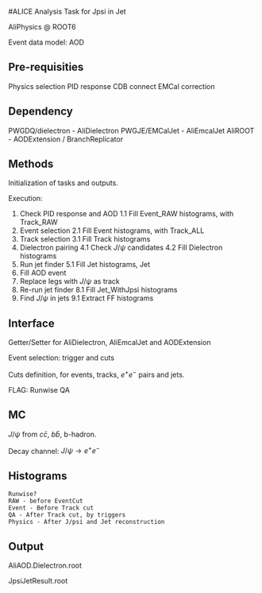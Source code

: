 #ALICE Analysis Task for Jpsi in Jet

AliPhysics @ ROOT6

Event data model: AOD

## Pre-requisities

Physics selection
PID response
CDB connect
EMCal correction

## Dependency

PWGDQ/dielectron - AliDielectron
PWGJE/EMCalJet - AliEmcalJet
AliROOT - AODExtension / BranchReplicator

## Methods

Initialization of tasks and outputs.

Execution:
1. Check PID response and AOD
	1.1 Fill Event_RAW histograms, with Track_RAW
2. Event selection
	2.1 Fill Event histograms, with Track_ALL
3. Track selection
	3.1 Fill Track histograms
4. Dielectron pairing
	4.1 Check $J/\psi$ candidates
	4.2 Fill Dielectron histograms
5. Run jet finder
	5.1 Fill Jet histograms, Jet
6. Fill AOD event
7. Replace legs with $J/\psi$ as track
8. Re-run jet finder
	8.1 Fill Jet_WithJpsi histograms
9. Find $J/\psi$ in jets
	9.1 Extract FF histograms

## Interface

Getter/Setter for AliDielectron, AliEmcalJet and AODExtension

Event selection: trigger and cuts

Cuts definition, for events, tracks, $e^{+}e^{-}$ pairs and jets.

FLAG: Runwise QA

## MC

$J/\psi$ from $c\bar{c}$, $b\bar{b}$, b-hadron.

Decay channel: $J/\psi\rightarrow e^{+}e^{-}$

## Histograms

	Runwise?
	RAW - before EventCut
	Event - Before Track cut
	QA - After Track cut, by triggers
	Physics - After J/psi and Jet reconstruction

## Output

AliAOD.Dielectron.root

JpsiJetResult.root